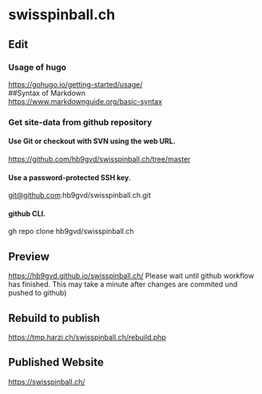 # swisspinball.ch
## Edit  
### Usage of hugo  
https://gohugo.io/getting-started/usage/  
##Syntax of Markdown  
https://www.markdownguide.org/basic-syntax  
### Get site-data from github repository
#### Use Git or checkout with SVN using the web URL. 
https://github.com/hb9gvd/swisspinball.ch/tree/master
#### Use a password-protected SSH key. 
git@github.com:hb9gvd/swisspinball.ch.git
#### github CLI. 
gh repo clone hb9gvd/swisspinball.ch

## Preview 
https://hb9gvd.github.io/swisspinball.ch/
Please wait until github workflow has finished. This may take a minute after changes are commited und pushed to github)

## Rebuild to publish
https://tmp.harzi.ch/swisspinball.ch/rebuild.php

## Published Website
https://swisspinball.ch/
